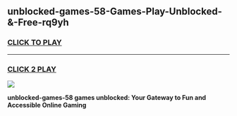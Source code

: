 
## unblocked-games-58-Games-Play-Unblocked-&-Free-rq9yh
<h3>
<a href="https://premium76.site?title=unblocked-games-58&ref=24A">CLICK TO PLAY</a></h3>
<hr>

<h3>
<a href="https://premium76.site?title=unblocked-games-58&ref=24A">CLICK 2 PLAY</a>
  
</h3>

<a href="https://premium76.site?title=unblocked-games-58&ref=24A"><img src="https://clearcache.store/games.png"></a>


**unblocked-games-58 games unblocked: Your Gateway to Fun and Accessible Online Gaming**
